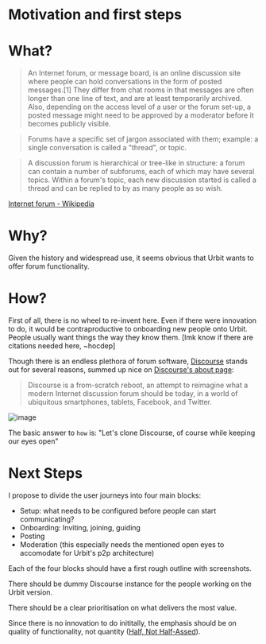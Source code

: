 # Motivation and first steps

# What?

> An Internet forum, or message board, is an online discussion site where people can hold conversations in the form of posted messages.[1] They differ from chat rooms in that messages are often longer than one line of text, and are at least temporarily archived. Also, depending on the access level of a user or the forum set-up, a posted message might need to be approved by a moderator before it becomes publicly visible.

> Forums have a specific set of jargon associated with them; example: a single conversation is called a "thread", or topic.

> A discussion forum is hierarchical or tree-like in structure: a forum can contain a number of subforums, each of which may have several topics. Within a forum's topic, each new discussion started is called a thread and can be replied to by as many people as so wish.

[Internet forum - Wikipedia](https://en.wikipedia.org/wiki/Internet_forum)

# Why?

Given the history and widespread use, it seems obvious that Urbit wants to offer forum functionality.

# How?

First of all, there is no wheel to re-invent here. Even if there were innovation to do, it would be contraproductive to onboarding new people onto Urbit. People usually want things the way they know them. \[lmk know if there are citations needed here, ~hocdep]

Though there is an endless plethora of forum software, [Discourse](https://www.discourse.org/) stands out for several reasons, summed up nice on [Discourse's about page](https://www.discourse.org/about):

> Discourse is a from-scratch reboot, an attempt to reimagine what a modern Internet discussion forum should be today, in a world of ubiquitous smartphones, tablets, Facebook, and Twitter.

![image](https://user-images.githubusercontent.com/170145/108705826-16f3cb00-750e-11eb-8f40-3a6deb9fa5ac.png)

The basic answer to `how` is: "Let's clone Discourse, of course while keeping our eyes open"


# Next Steps

I propose to divide the user journeys into four main blocks:

- Setup: what needs to be configured before people can start communicating?
- Onboarding: Inviting, joining, guiding
- Posting
- Moderation (this especially needs the mentioned open eyes to accomodate for Urbit's p2p architecture)

Each of the four blocks should have a first rough outline with screenshots.

There should be dummy Discourse instance for the people working on the Urbit version.

There should be a clear prioritisation on what delivers the most value.

Since there is no innovation to do inititally, the emphasis should be on quality of functionality, not quantity ([Half, Not Half-Assed](https://basecamp.com/gettingreal/05.1-half-not-half-assed)).

